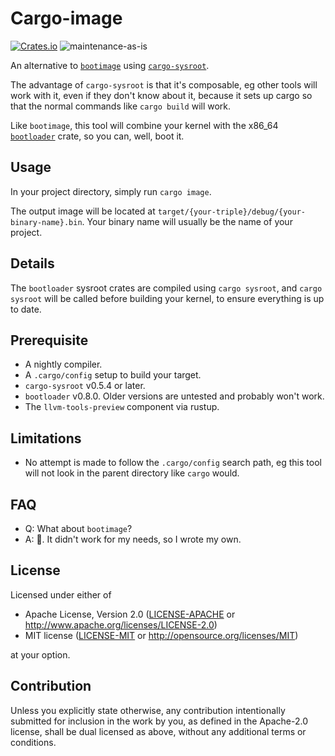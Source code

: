 # Cargo-image

[![Crates.io](https://img.shields.io/crates/v/cargo-image.svg)](https://crates.io/crates/cargo-image)
![maintenance-as-is](https://img.shields.io/badge/maintenance-as--is-yellow.svg)

An alternative to [`bootimage`](https://crates.io/crates/bootimage) using [`cargo-sysroot`](https://crates.io/crates/cargo-sysroot).

The advantage of `cargo-sysroot` is that it's composable, eg other tools will work with it,
even if they don't know about it, because it sets up cargo so that the
normal commands like `cargo build` will work.

Like `bootimage`, this tool will combine your kernel with the
x86_64 [`bootloader`](https://crates.io/crates/bootloader) crate, so you can, well, boot it.

## Usage

In your project directory, simply run `cargo image`.

The output image will be located at `target/{your-triple}/debug/{your-binary-name}.bin`. Your binary name will usually be the name of your project.

## Details

The `bootloader` sysroot crates are compiled using `cargo sysroot`,
and `cargo sysroot` will be called before building your kernel, to ensure everything is up to date.

## Prerequisite

* A nightly compiler.
* A `.cargo/config` setup to build your target.
* `cargo-sysroot` v0.5.4 or later.
* `bootloader` v0.8.0. Older versions are untested and probably won't work.
* The `llvm-tools-preview` component via rustup.

## Limitations

* No attempt is made to follow the `.cargo/config` search path, eg this tool will not look in the parent directory like `cargo` would.

## FAQ

* Q: What about `bootimage`?
* A: 🤷. It didn't work for my needs, so I wrote my own.

## License

Licensed under either of

* Apache License, Version 2.0
   ([LICENSE-APACHE](LICENSE-APACHE) or <http://www.apache.org/licenses/LICENSE-2.0>)
* MIT license
   ([LICENSE-MIT](LICENSE-MIT) or <http://opensource.org/licenses/MIT>)

at your option.

## Contribution

Unless you explicitly state otherwise, any contribution intentionally submitted
for inclusion in the work by you, as defined in the Apache-2.0 license, shall be
dual licensed as above, without any additional terms or conditions.
